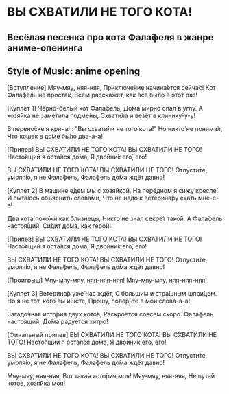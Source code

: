# ВЫ СХВАТИЛИ НЕ ТОГО КОТА!
## Весёлая песенка про кота Фала́феля в жанре аниме-опенинга
## Style of Music: anime opening

[Вступление]
Мяу-мяу, няя-няя,
Приключе́ние начина́ется сейча́с!
Кот Фала́фель не проста́к,
Всем расска́жет, как всё бы́ло в э́тот раз!

[Куплет 1]
Чёрно-бе́лый кот Фала́фель,
До́ма мирно спал в углу́.
А хозя́йка не заме́тила подме́ны,
Схвати́ла и везёт в клинику́-у-у!

В перено́ске я крича́л:
"Вы схвати́ли не того́ кота́!"
Но никто́ не понима́л,
Что ко́шек в до́ме бы́ло два-а-а!

[Припев]
ВЫ СХВАТИ́ЛИ НЕ ТОГО́ КОТА́!
ВЫ СХВАТИ́ЛИ НЕ ТОГО́!
Насто́ящий я оста́лся до́ма,
Я двойни́к его́, его́!

ВЫ СХВАТИ́ЛИ НЕ ТОГО́ КОТА́!
ВЫ СХВАТИ́ЛИ НЕ ТОГО́!
Отпусти́те, умоля́ю, я не Фала́фель,
Фала́фель до́ма ждёт давно́!

[Куплет 2]
В маши́не е́дем мы с хозя́йкой,
На перёдном я сижу́ кресле́.
И пыта́юсь объясни́ть слова́ми,
Что не на́до к ветерина́ру е́хать мне-е-е!

Два кота́ похо́жи как бли́знецы,
Никто́ не знал секре́т тако́й.
А Фала́фель настоя́щий,
Си́дит до́ма, как герой!

[Припев]
ВЫ СХВАТИ́ЛИ НЕ ТОГО́ КОТА́!
ВЫ СХВАТИ́ЛИ НЕ ТОГО́!
Насто́ящий я оста́лся до́ма,
Я двойни́к его́, его́!

ВЫ СХВАТИ́ЛИ НЕ ТОГО́ КОТА́!
ВЫ СХВАТИ́ЛИ НЕ ТОГО́!
Отпусти́те, умоля́ю, я не Фала́фель,
Фала́фель до́ма ждёт давно́!

[Проигрыш]
Мяу-мяу-мяу, няя-няя-няя!
Мяу-мяу-мяу, няя-няя-няя!

[Куплет 3]
Ветерина́р уже́ нас ждёт,
С больши́м и стра́шным шпри́цем.
Но я не тот, кого́ вы и́щете,
Прошу́, пове́рьте в мои́ сло́ва-а-а!

Загадо́чная исто́рия двух кото́в,
Раскро́ется совсе́м скоро́.
Фала́фель насто́ящий,
До́ма ра́дуется хитро́!

[Финальный припев]
ВЫ СХВАТИ́ЛИ НЕ ТОГО́ КОТА́!
ВЫ СХВАТИ́ЛИ НЕ ТОГО́!
Насто́ящий я оста́лся до́ма,
Я двойни́к его́, его́!

ВЫ СХВАТИ́ЛИ НЕ ТОГО́ КОТА́!
ВЫ СХВАТИ́ЛИ НЕ ТОГО́!
Отпусти́те, умоля́ю, я не Фала́фель,
Фала́фель до́ма ждёт давно́!

Мяу-мяу, няя-няя,
Вот така́я исто́рия моя́!
Мяу-мяу, няя-няя,
Не пута́й кото́в, хозя́йка моя́!